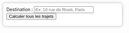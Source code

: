 <!DOCTYPE html>
<html lang="fr">
<head>
  <meta charset="UTF-8" />
  <title>Classement des trajets</title>
  <meta name="viewport" content="width=device-width, initial-scale=1.0">
  <link 
    rel="stylesheet" 
    href="https://unpkg.com/leaflet/dist/leaflet.css" 
  />
  <style>
    html, body {
      height: 100%;
      margin: 0;
      padding: 0;
    }
    #map {
      position: absolute;
      top: 0;
      left: 0;
      height: 100%;
      width: 100%;
    }
    #controls {
      position: absolute;
      top: 10px;
      left: 10px;
      z-index: 1000;
      background: white;
      padding: 10px;
      border-radius: 8px;
      box-shadow: 0 0 8px rgba(0,0,0,0.3);
      max-width: 350px;
    }
    #results {
      margin-top: 10px;
      font-size: 14px;
      max-height: 300px;
      overflow-y: auto;
    }
  </style>
</head>
<body>
  <div id="controls">
    <label for="destination">Destination :</label>
    <input type="text" id="destination" placeholder="Ex: 10 rue de Rivoli, Paris" />
    <button onclick="calculateAllRoutes()">Calculer tous les trajets</button>
    <div id="results"></div>
  </div>
  <div id="map"></div>

  <script src="https://unpkg.com/leaflet/dist/leaflet.js"></script>
  <script>
    // 🔑 Clé OpenRouteService
    const API_KEY = "eyJvcmciOiI1YjNjZTM1OTc4NTExMTAwMDFjZjYyNDgiLCJpZCI6IjYzNDI2YzNkNmFjYjQ2ZTJiMWQ1NjA5ZmE3YWQ3OWU1IiwiaCI6Im11cm11cjY0In0=";

    // Initialisation de la carte
    const map = L.map('map').setView([48.845, 2.36], 12);
    L.tileLayer('https://{s}.tile.openstreetmap.org/{z}/{x}/{y}.png', {
      maxZoom: 19,
      attribution: '&copy; OpenStreetMap contributors'
    }).addTo(map);

    // Points de départ
    const points = {
      "Bercy": [48.8324, 2.3874],
      "Gare de Lyon": [48.8412, 2.3723],
      "Place d'Italie": [48.8362, 2.3613],
      "Boulogne-Billancourt": [48.8297, 2.2547],
      "Neuilly Saint-Jean-Baptiste": [48.8847, 2.2669],
      "La Défense": [48.8919, 2.2401],
      "D&C Wurtz": [48.8220, 2.3488]
    };

    // Fonction boost
    function getBoostMessage(distanceKm) {
      if (distanceKm < 6) return "No boost required";
      if (distanceKm < 10) return "Apply €3 boost";
      if (distanceKm < 15) return "Apply €6 boost";
      return "Apply €6 boost and inform OPS team";
    }

    // Requête OpenRouteService
    async function fetchRouteORS(startCoords, destCoords) {
      const url = "https://api.openrouteservice.org/v2/directions/driving-car";
      const body = {
        coordinates: [
          [startCoords[1], startCoords[0]], // ORS attend [lon, lat]
          [destCoords[1], destCoords[0]]
        ]
      };

      const res = await fetch(url, {
        method: "POST",
        headers: {
          "Authorization": API_KEY,
          "Content-Type": "application/json"
        },
        body: JSON.stringify(body)
      });

      if (!res.ok) throw new Error("ORS request failed");
      return res.json();
    }

    // Calcul des trajets
    async function calculateAllRoutes() {
      const destinationInput = document.getElementById('destination').value;
      const resultsDiv = document.getElementById('results');
      resultsDiv.innerHTML = "Calcul en cours...";

      // On efface anciens tracés et marqueurs
      map.eachLayer(layer => {
        if (layer instanceof L.Polyline || layer instanceof L.Marker) {
          if (!layer._url) map.removeLayer(layer); // garde le fond de carte
        }
      });

      try {
        // Géocodage avec Nominatim
        const geoRes = await fetch(`https://nominatim.openstreetmap.org/search?format=json&q=${encodeURIComponent(destinationInput)}`);
        const geoData = await geoRes.json();

        if (!geoData.length) {
          resultsDiv.innerHTML = "Adresse introuvable.";
          return;
        }

        const destLat = parseFloat(geoData[0].lat);
        const destLon = parseFloat(geoData[0].lon);
        const destCoords = [destLat, destLon];
        L.marker(destCoords).addTo(map).bindPopup("Destination").openPopup();

        // Calcul pour chaque point
        const results = await Promise.all(Object.entries(points).map(async ([name, coords]) => {
          try {
            const data = await fetchRouteORS(coords, destCoords);

            const summary = data.features[0].properties.summary;
            const distanceKm = summary.distance / 1000;
            const durationMin = summary.duration / 60;
            const boost = getBoostMessage(distanceKm);

            // Ajout sur la carte
            const geometry = data.features[0].geometry;
            L.geoJSON(geometry, { color: 'blue' }).addTo(map);
            L.marker(coords).addTo(map).bindPopup(name);

            return { name, distanceKm, durationMin, boost };
          } catch (err) {
            console.error("Erreur ORS pour " + name, err);
            return { name, error: true };
          }
        }));

        // Classement
        const valid = results.filter(r => !r.error);
        valid.sort((a, b) => a.distanceKm - b.distanceKm);

        let output = '<b>Classement par distance (km)</b><ul>' +
          valid.map(r => `<li><b>${r.name}</b>: ${r.distanceKm.toFixed(2)} km - ${r.durationMin.toFixed(1)} min<br>${r.boost}</li>`).join('') + '</ul>';

        const errors = results.filter(r => r.error);
        if (errors.length) {
          output += '<b>Erreurs :</b><ul>' +
            errors.map(r => `<li><b>${r.name}</b>: itinéraire non disponible</li>`).join('') + '</ul>';
        }

        resultsDiv.innerHTML = output;

      } catch (err) {
        resultsDiv.innerHTML = "Erreur lors du calcul.";
        console.error(err);
      }
    }
  </script>
</body>
</html>
